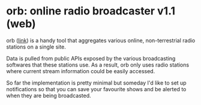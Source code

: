 # orb: online radio broadcaster v1.1 (web)

orb ([link](https://orb-web.now.sh/)) is a handy tool that aggregates various online, non-terrestrial radio stations on a single site.

Data is pulled from public APIs exposed by the various broadcasting softwares that these stations use. As a result, orb only uses radio stations where current stream information could be easily accessed.

So far the implementation is pretty minimal but someday I'd like to set up notifications so that you can save your favourite shows and be alerted to when they are being broadcasted.

